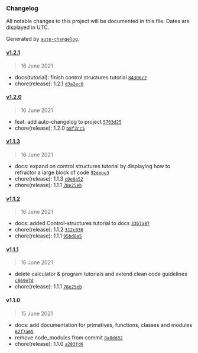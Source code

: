 ### Changelog

All notable changes to this project will be documented in this file. Dates are displayed in UTC.

Generated by [`auto-changelog`](https://github.com/CookPete/auto-changelog).

#### [v1.2.1](https://github.com/CodeNameNinja/CleanCode/compare/v1.2.0...v1.2.1)

> 16 June 2021

- docs(tutorial): finish control structures tutorial [`84306c2`](https://github.com/CodeNameNinja/CleanCode/commit/84306c2bce4696c2c795e42ea648874a8a4efca1)
- chore(release): 1.2.1 [`d3a2ec6`](https://github.com/CodeNameNinja/CleanCode/commit/d3a2ec6c1c2cf4d5961be4a425575a1718206fd4)

#### [v1.2.0](https://github.com/CodeNameNinja/CleanCode/compare/v1.1.3...v1.2.0)

> 16 June 2021

- feat: add auto-changelog to project [`5703d25`](https://github.com/CodeNameNinja/CleanCode/commit/5703d252364cc6e979094900299c8ae5d67358a9)
- chore(release): 1.2.0 [`b8f3cc5`](https://github.com/CodeNameNinja/CleanCode/commit/b8f3cc539ac8556d7fe67998efd1b00ba5c3ebae)

#### [v1.1.3](https://github.com/CodeNameNinja/CleanCode/compare/v1.1.2...v1.1.3)

> 16 June 2021

- docs: expand on control structures tutorial by displaying how to refractor a large block of code [`92debe3`](https://github.com/CodeNameNinja/CleanCode/commit/92debe39bdef42ed29f1ef7a4ac39929024f4489)
- chore(release): 1.1.3 [`c0e0a52`](https://github.com/CodeNameNinja/CleanCode/commit/c0e0a52642f0eb00a28b1429b8ea0e2286730fd0)
- chore(release): 1.1.1 [`78e25eb`](https://github.com/CodeNameNinja/CleanCode/commit/78e25ebf5e47ef67183b44e72a84cb94ee6b38b3)

#### [v1.1.2](https://github.com/CodeNameNinja/CleanCode/compare/v1.1.1...v1.1.2)

> 16 June 2021

- docs: added Control-structures tutorial to docs [`33b7a87`](https://github.com/CodeNameNinja/CleanCode/commit/33b7a87b07c350ad23382c58b2cf4a837e40dc50)
- chore(release): 1.1.2 [`312c036`](https://github.com/CodeNameNinja/CleanCode/commit/312c0361ee4eb05b73a9f01f5aba881050402ef1)
- chore(release): 1.1.1 [`95bd6a5`](https://github.com/CodeNameNinja/CleanCode/commit/95bd6a58b105a134cf45571d974f638af1a3a131)

#### [v1.1.1](https://github.com/CodeNameNinja/CleanCode/compare/v1.1.0...v1.1.1)

> 16 June 2021

- delete calculator & program tutorials and extend clean code guidelines [`c669e7d`](https://github.com/CodeNameNinja/CleanCode/commit/c669e7d6c6095ec985e91f8a5c875380f0a4f6b1)
- chore(release): 1.1.1 [`78e25eb`](https://github.com/CodeNameNinja/CleanCode/commit/78e25ebf5e47ef67183b44e72a84cb94ee6b38b3)

#### v1.1.0

> 15 June 2021

- docs: add documentation for primatives, functions, classes and modules [`62f7a65`](https://github.com/CodeNameNinja/CleanCode/commit/62f7a6591d1df49a12870a451a2afcac712b6f38)
- remove node_modules from commit [`8a0dd82`](https://github.com/CodeNameNinja/CleanCode/commit/8a0dd824c0c5b3d5235dcd9129aad7c339ca4837)
- chore(release): 1.1.0 [`a283fd6`](https://github.com/CodeNameNinja/CleanCode/commit/a283fd6d46c01388cb683688511d5d101ccf4bab)
